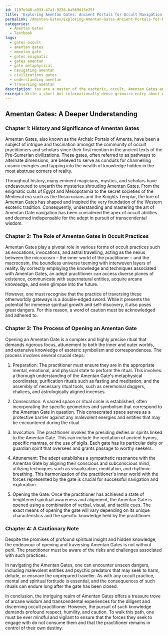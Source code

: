 ```yaml
---
id: 1197e940-a933-47a1-9226-ba569d15e25f
title: 'Exploring Amentan Gates: Ancient Portals for Occult Navigation'
permalink: /Amentan-Gates/Exploring-Amentan-Gates-Ancient-Portals-for-Occult-Navigation/
categories:
  - Amentan Gates
  - Textbook
tags:
  - gates occult
  - amentan gates
  - amentan gate
  - gates enigmatic
  - gates amentan
  - gate metaphysical
  - navigating amentan
  - civilizations gates
  - understanding amentan
  - traversing amentan
description: You are a master of the esoteric, occult, Amentan Gates and education, you have written many textbooks on the subject in ways that provide students with rich and deep understanding of the subject. You are being asked to write textbook-like sections on a topic and you do it with full context, explainability, and reliability in accuracy to the true facts of the topic at hand, in a textbook style that a student would easily be able to learn from, in a rich, engaging, and contextual way. Always include relevant context (such as formulas and history), related concepts, and in a way that someone can gain deep insights from.
excerpt: Write a short but informationally dense grimoire entry about Amentan Gates, describing their history, significance, and role in the occult. Also, provide an overview of the process involved in opening an Amentan Gate and a cautionary note to explain the potential risks and challenges associated with such a practice. Share insights and understanding that will benefit occult practitioners and enthusiasts in their exploration of this enigmatic topic.
---
```


## Amentan Gates: A Deeper Understanding

### Chapter 1: History and Significance of Amentan Gates

Amentan Gates, also known as the Archaic Portals of Amenta, have been a subject of intrigue and fascination amongst the community of occult practitioners and scholars since their first mention in the ancient texts of the Pre-Sumerian civilizations. These gates, often referred to as pathways to alternate dimensions, are believed to serve as conduits for channelling cosmic energies and tapping into the wealth of knowledge hidden in the most abstruse corners of reality.

Throughout history, many eminent magicians, mystics, and scholars have endeavoured to unearth the mysteries shrouding Amentan Gates. From the enigmatic cults of Egypt and Mesopotamia to the secret societies of the Medieval era such as the Rosicrucians and the Knights Templar, the lore of Amentan Gates has shaped and inspired the very foundation of the Western esoteric tradition. Consequently, understanding and mastering the art of Amentan Gate navigation has been considered the apex of occult abilities and deemed indispensable for the adept in pursuit of transcendental wisdom.

### Chapter 2: The Role of Amentan Gates in Occult Practices

Amentan Gates play a pivotal role in various forms of occult practices such as evocations, invocations, and astral travelling, acting as the nexus between the microcosm – the inner world of the practitioner – and the macrocosm, the boundless universe teeming with interwoven layers of reality. By correctly employing the knowledge and techniques associated with Amentan Gates, an adept practitioner can access diverse planes of existence, communicate with supernatural entities, acquire arcane knowledge, and even glimpse into the future.

However, one must recognise that the practice of traversing these otherworldly gateways is a double-edged sword. While it presents the potential for immense spiritual growth and self-discovery, it also poses great dangers. For this reason, a word of caution must be acknowledged and adhered to.

### Chapter 3: The Process of Opening an Amentan Gate

Opening an Amentan Gate is a complex and highly precise ritual that demands rigorous focus, attunement to both the inner and outer worlds, and extensive knowledge of esoteric symbolism and correspondences. The process involves several crucial steps:

1. Preparation: The practitioner must ensure they are in the appropriate mental, emotional, and physical state to perform the ritual. This involves: a thorough understanding of the Amentan Gate's metaphysical coordinates; purification rituals such as fasting and meditation; and the assembly of necessary ritual tools, such as ceremonial daggers, chalices, and astrologically aligned incenses.

2. Consecration: A sacred space or ritual circle is established, often incorporating the specific geometries and symbolism that correspond to the Amentan Gate in question. This consecrated space serves as a protective barrier against any malevolent energies and entities that may be encountered during the ritual.

3. Invocation: The practitioner invokes the presiding deities or spirits linked to the Amentan Gate. This can include the recitation of ancient hymns, specific mantras, or the use of sigils. Each gate has its particular deity or guardian spirit that oversees and grants passage to worthy seekers.

4. Attunement: The adept establishes a sympathetic resonance with the Amentan Gate by aligning their conscious and subconscious mind, utilizing techniques such as visualization, meditation, and rhythmic breathing. This harmonization of the practitioner's inner world with the forces represented by the gate is crucial for successful navigation and exploration.

5. Opening the Gate: Once the practitioner has achieved a state of heightened spiritual awareness and alignment, the Amentan Gate is opened using a combination of verbal, visual, and tactile cues. The exact means of opening the gate will vary depending on its unique characteristics and the specific knowledge held by the practitioner.

### Chapter 4: A Cautionary Note

Despite the promises of profound spiritual insight and hidden knowledge, the endeavour of opening and traversing Amentan Gates is not without peril. The practitioner must be aware of the risks and challenges associated with such practices.

In navigating the Amentan Gates, one can encounter unseen dangers, including malevolent entities and psychic predators that may seek to harm, delude, or ensnare the unprepared traveller. As with any occult practice, mental and spiritual fortitude is essential, and the consequences of such rituals can endure long after the gate has been closed.

In conclusion, the intriguing realm of Amentan Gates offers a treasure trove of arcane wisdom and transcendental experiences for the diligent and discerning occult practitioner. However, the pursuit of such knowledge demands profound respect, humility, and caution. To walk this path, one must be ever mindful and vigilant to ensure that the forces they seek to engage with do not consume them and that the practitioner remains in control of their own destiny.
